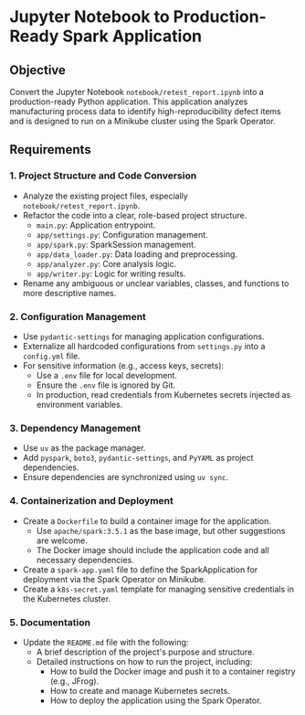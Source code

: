 # Jupyter Notebook to Production-Ready Spark Application

## Objective

Convert the Jupyter Notebook `notebook/retest_report.ipynb` into a production-ready Python application. This application analyzes manufacturing process data to identify high-reproducibility defect items and is designed to run on a Minikube cluster using the Spark Operator.

## Requirements

### 1. Project Structure and Code Conversion
- Analyze the existing project files, especially `notebook/retest_report.ipynb`.
- Refactor the code into a clear, role-based project structure.
  - `main.py`: Application entrypoint.
  - `app/settings.py`: Configuration management.
  - `app/spark.py`: SparkSession management.
  - `app/data_loader.py`: Data loading and preprocessing.
  - `app/analyzer.py`: Core analysis logic.
  - `app/writer.py`: Logic for writing results.
- Rename any ambiguous or unclear variables, classes, and functions to more descriptive names.

### 2. Configuration Management
- Use `pydantic-settings` for managing application configurations.
- Externalize all hardcoded configurations from `settings.py` into a `config.yml` file.
- For sensitive information (e.g., access keys, secrets):
  - Use a `.env` file for local development.
  - Ensure the `.env` file is ignored by Git.
  - In production, read credentials from Kubernetes secrets injected as environment variables.

### 3. Dependency Management
- Use `uv` as the package manager.
- Add `pyspark`, `boto3`, `pydantic-settings`, and `PyYAML` as project dependencies.
- Ensure dependencies are synchronized using `uv sync`.

### 4. Containerization and Deployment
- Create a `Dockerfile` to build a container image for the application.
  - Use `apache/spark:3.5.1` as the base image, but other suggestions are welcome.
  - The Docker image should include the application code and all necessary dependencies.
- Create a `spark-app.yaml` file to define the SparkApplication for deployment via the Spark Operator on Minikube.
- Create a `k8s-secret.yaml` template for managing sensitive credentials in the Kubernetes cluster.

### 5. Documentation
- Update the `README.md` file with the following:
  - A brief description of the project's purpose and structure.
  - Detailed instructions on how to run the project, including:
    - How to build the Docker image and push it to a container registry (e.g., JFrog).
    - How to create and manage Kubernetes secrets.
    - How to deploy the application using the Spark Operator.
